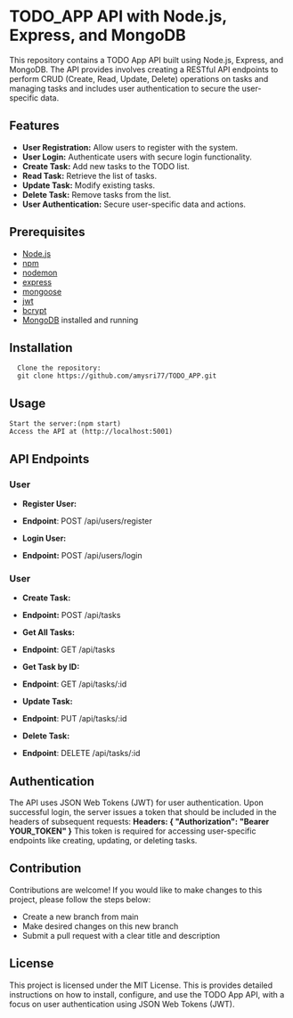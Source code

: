 # TODO_APP API with Node.js, Express, and MongoDB

This repository contains a TODO App API built using Node.js, Express, and MongoDB. The API provides  involves creating a RESTful API endpoints to perform CRUD (Create,       Read, Update, Delete) operations on tasks and managing tasks and includes user authentication to secure the user-specific data.

## Features

   - **User Registration:** Allow users to register with the system.
   - **User Login:** Authenticate users with secure login functionality.
   - **Create Task:** Add new tasks to the TODO list.
   - **Read Task:** Retrieve the list of tasks.
   - **Update Task:** Modify existing tasks.
   - **Delete Task:** Remove tasks from the list.
   - **User Authentication:** Secure user-specific data and actions.

## Prerequisites

   - [Node.js](https://nodejs.org/en)
   - [npm](https://docs.npmjs.com/downloading-and-installing-node-js-and-npm)
   - [nodemon](https://www.npmjs.com/package//nodemon)
   - [express](https://www.npmjs.com/package/express)
   - [mongoose](https://www.npmjs.com/package/mongoose)
   - [jwt](https://www.npmjs.com/package/jwt)
   - [bcrypt](https://www.npmjs.com/package/bcrypt)
   - [MongoDB](https://www.mongodb.com/docs/manual/installation) installed and running

## Installation

      Clone the repository:
      git clone https://github.com/amysri77/TODO_APP.git
      
## Usage

    Start the server:(npm start)
    Access the API at (http://localhost:5001)

## API Endpoints
  ### User
   - **Register User:**
   - **Endpoint**: POST /api/users/register
     
   - **Login User:**
   - **Endpoint:** POST /api/users/login
   
 ### User
  -  **Create Task:**
  -  **Endpoint:** POST /api/tasks
    
  -  **Get All Tasks:**
  -  **Endpoint**: GET /api/tasks
    
  -   **Get Task by ID:**
  -   **Endpoint**: GET /api/tasks/:id
    
  -   **Update Task:**
  -   **Endpoint**: PUT /api/tasks/:id
    
  -   **Delete Task:**
  -   **Endpoint**: DELETE /api/tasks/:id

## Authentication
The API uses JSON Web Tokens (JWT) for user authentication. Upon successful login, the server issues a token that should be included in the headers of subsequent requests:
**Headers: { "Authorization": "Bearer YOUR_TOKEN" }**
This token is required for accessing user-specific endpoints like creating, updating, or deleting tasks.

## Contribution
Contributions are welcome! If you would like to make changes to this project, please follow the steps below:
- Create a new branch from main
- Make desired changes on this new branch
- Submit a pull request with a clear title and description

## License
This project is licensed under the MIT License. This is provides detailed instructions on how to install, configure, and use the TODO App API, with a focus on user        authentication using JSON Web Tokens (JWT). 
